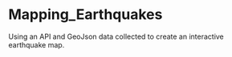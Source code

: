 # Mapping_Earthquakes
Using an API and GeoJson data collected to create an interactive earthquake map.
